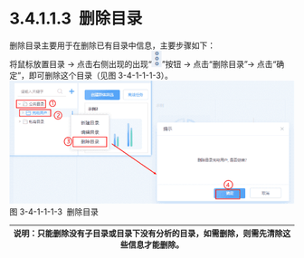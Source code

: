 # 3.4.1.1.3  删除目录

删除目录主要用于在删除已有目录中信息，主要步骤如下：<br />将鼠标放置目录 → 点击右侧出现的出现“![](<../../assets/images/(216).png#height=14&width=9>)”按钮 → 点击“删除目录”→ 点击“确定”，即可删除这个目录（见图 3-4-1-1-1-3）。<br />![](<../../assets/images/(217).png#height=179&width=414>)<br />图 3-4-1-1-1-3  删除目录

| 说明：只能删除没有子目录或目录下没有分析的目录，如需删除，则需先清除这些信息才能删除。 |
| -------------------------------------------------------------------------------------- |


<a name="fQubt"></a>